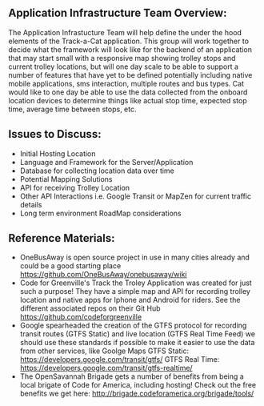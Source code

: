 ## Application Infrastructure Team Overview:

The Application Infrastucture Team will help define the under the hood elements of the Track-a-Cat application.  This group will work together to decide what the framework will look like for the backend of an application that may start small with a responsive map showing trolley stops and current trolley locations, but will one day scale to be able to support a number of features that have yet to be defined potentially including native mobile applications, sms interaction, multiple routes and bus types.  Cat would like to one day be able to use the data collected from the onboard location devices to determine things like actual stop time, expected stop time, average time between stops, etc.  

## Issues to Discuss:

* Initial Hosting Location
* Language and Framework for the Server/Application
* Database for collecting location data over time
* Potential Mapping Solutions
* API for receiving Trolley Location
* Other API Interactions i.e. Google Transit or MapZen for current traffic details 
* Long term environment RoadMap considerations

## Reference Materials:

* OneBusAway is open source project in use in many cities already and could be a good starting place 
https://github.com/OneBusAway/onebusaway/wiki
* Code for Greenville's Track the Troley Application was created for just such a purpose!  They have a simple map and API for recording trolley location and native apps for Iphone and Android for riders. See the different associated repos on their Git Hub 
https://github.com/codeforgreenville
* Google spearheaded the creation of the GTFS protocol for recording transit routes (GTFS Static) and live location (GTFS Real Time Feed) we should use these standards if possible to make it easier to use the data from other services, like Goolge Maps
    GTFS Static: https://developers.google.com/transit/gtfs/
    GTFS Real Time: https://developers.google.com/transit/gtfs-realtime/
* The OpenSavannah Brigade gets a number of benefits from being a local brigate of Code for America, including hosting!  Check out the free benefits we get here: http://brigade.codeforamerica.org/brigade/tools/ 




